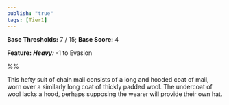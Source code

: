 ```yaml
---
publish: "true"
tags: [Tier1]
---
```

**Base Thresholds:** 7 / 15; **Base Score:** 4

**Feature:** ***Heavy:*** -1 to Evasion

%%

This hefty suit of chain mail consists of a long and hooded coat of mail, worn over a similarly long coat of thickly padded wool. The undercoat of wool lacks a hood, perhaps supposing the wearer will provide their own hat.

